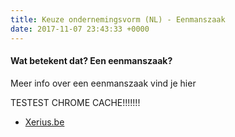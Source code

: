 ```yaml
---
title: Keuze ondernemingsvorm (NL) - Eenmanszaak
date: 2017-11-07 23:43:33 +0000
---
```

#### Wat betekent dat? Een eenmanszaak?

Meer info over een eenmanszaak vind je hier

TESTEST CHROME CACHE!!!!!!!

* [Xerius.be ](http://www.xerius.be)